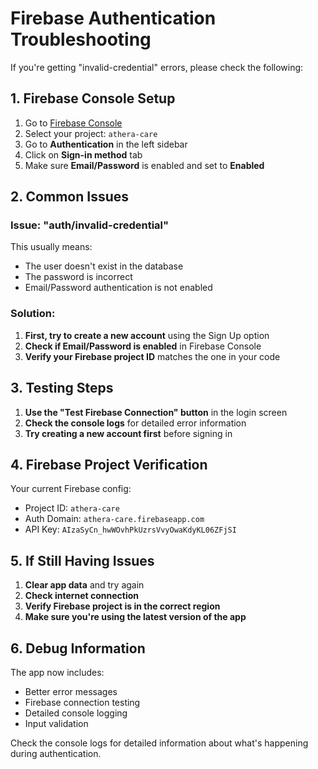 # Firebase Authentication Troubleshooting

If you're getting "invalid-credential" errors, please check the following:

## 1. Firebase Console Setup

1. Go to [Firebase Console](https://console.firebase.google.com/)
2. Select your project: `athera-care`
3. Go to **Authentication** in the left sidebar
4. Click on **Sign-in method** tab
5. Make sure **Email/Password** is enabled and set to **Enabled**

## 2. Common Issues

### Issue: "auth/invalid-credential"
This usually means:
- The user doesn't exist in the database
- The password is incorrect
- Email/Password authentication is not enabled

### Solution:
1. **First, try to create a new account** using the Sign Up option
2. **Check if Email/Password is enabled** in Firebase Console
3. **Verify your Firebase project ID** matches the one in your code

## 3. Testing Steps

1. **Use the "Test Firebase Connection" button** in the login screen
2. **Check the console logs** for detailed error information
3. **Try creating a new account first** before signing in

## 4. Firebase Project Verification

Your current Firebase config:
- Project ID: `athera-care`
- Auth Domain: `athera-care.firebaseapp.com`
- API Key: `AIzaSyCn_hwWOvhPkUzrsVvyOwaKdyKL06ZFjSI`

## 5. If Still Having Issues

1. **Clear app data** and try again
2. **Check internet connection**
3. **Verify Firebase project is in the correct region**
4. **Make sure you're using the latest version of the app**

## 6. Debug Information

The app now includes:
- Better error messages
- Firebase connection testing
- Detailed console logging
- Input validation

Check the console logs for detailed information about what's happening during authentication.
